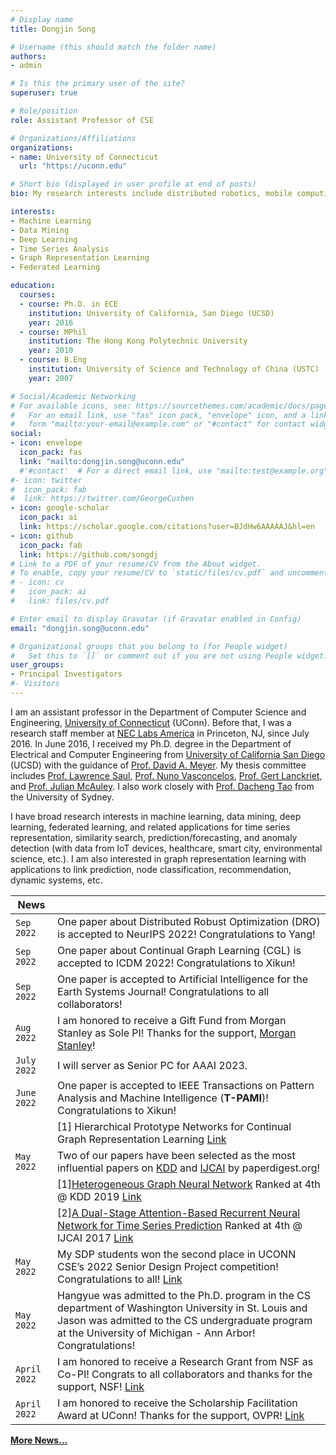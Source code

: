 ```yaml
---
# Display name
title: Dongjin Song

# Username (this should match the folder name)
authors:
- admin

# Is this the primary user of the site?
superuser: true

# Role/position
role: Assistant Professor of CSE

# Organizations/Affiliations
organizations:
- name: University of Connecticut
  url: "https://uconn.edu"

# Short bio (displayed in user profile at end of posts)
bio: My research interests include distributed robotics, mobile computing and programmable matter.

interests:
- Machine Learning
- Data Mining
- Deep Learning
- Time Series Analysis
- Graph Representation Learning
- Federated Learning

education:
  courses:
  - course: Ph.D. in ECE
    institution: University of California, San Diego (UCSD)
    year: 2016
  - course: MPhil
    institution: The Hong Kong Polytechnic University
    year: 2010
  - course: B.Eng
    institution: University of Science and Technology of China (USTC)
    year: 2007

# Social/Academic Networking
# For available icons, see: https://sourcethemes.com/academic/docs/page-builder/#icons
#   For an email link, use "fas" icon pack, "envelope" icon, and a link in the
#   form "mailto:your-email@example.com" or "#contact" for contact widget.
social:
- icon: envelope
  icon_pack: fas
  link: "mailto:dongjin.song@uconn.edu"
  #'#contact'  # For a direct email link, use "mailto:test@example.org".
#- icon: twitter
#  icon_pack: fab
#  link: https://twitter.com/GeorgeCushen
- icon: google-scholar
  icon_pack: ai
  link: https://scholar.google.com/citations?user=BJdHw6AAAAAJ&hl=en
- icon: github
  icon_pack: fab
  link: https://github.com/songdj
# Link to a PDF of your resume/CV from the About widget.
# To enable, copy your resume/CV to `static/files/cv.pdf` and uncomment the lines below.
# - icon: cv
#   icon_pack: ai
#   link: files/cv.pdf

# Enter email to display Gravatar (if Gravatar enabled in Config)
email: "dongjin.song@uconn.edu"

# Organizational groups that you belong to (for People widget)
#   Set this to `[]` or comment out if you are not using People widget.
user_groups:
- Principal Investigators
#- Visitors
---
```


I am an assistant professor in the Department of Computer Science and Engineering, [University of Connecticut](https://uconn.edu) (UConn). Before that, I was a research staff member at [NEC Labs America](http://www.nec-labs.com) in Princeton, NJ, since July 2016. In June 2016, I received my Ph.D. degree in the Department of Electrical and Computer Engineering from [University of California San Diego](https://www.ucsd.edu) (UCSD) with the guidance of [Prof. David A. Meyer](https://math.ucsd.edu/people/profiles/david-meyer/). My thesis committee includes [Prof. Lawrence Saul](https://cseweb.ucsd.edu/~saul/), [Prof. Nuno Vasconcelos](http://www.svcl.ucsd.edu/~nuno/), [Prof. Gert Lanckriet](http://eceweb.ucsd.edu/~gert/), and [Prof. Julian McAuley](https://cseweb.ucsd.edu/~jmcauley/). I also work closely with [Prof. Dacheng Tao](https://www.sydney.edu.au/engineering/about/our-people/academic-staff/dacheng-tao.html) from the University of Sydney.

I have broad research interests in machine learning, data mining, deep learning, federated learning, and related applications for time series representation, similarity search, prediction/forecasting, and anomaly detection (with data from IoT devices, healthcare, smart city, environmental science, etc.). I am also interested in graph representation learning with applications to link prediction, node classification, recommendation, dynamic systems, etc.

<!-- +
**<span style="color:#DE3163"> Recruiting: </span>** ***Looking for Ph.D. students, visiting scholars, and students. Interns are also welcome! If you are interested in working on machine learning/deep learning/data mining projects in my group, please send me an email with your CV and transcript.***

1. ***AI4TS: AI for Time Series Analysis: Theory, Algorithms, and Applications @ IJCAI 2022*** [Link](https://ai4ts.github.io/)


**<span style="color:#DE3163">Call for Participation: </span>**
1. ***AI4TS: AI for Time Series Analysis: Theory, Algorithms, and Applications @ IJCAI 2022*** [Link](https://ai4ts.github.io/)

2. ***8th International Workshop on Mining and Learning from Time Series -- Deep Forecasting: Models, Interpretability, and Applications @ KDD 2022*** [Link](https://kdd-milets.github.io/milets2022/)

+ -->

| News            |                                   |
| --------------------| --------------------------------- |
|`Sep 2022`| One paper about Distributed Robust Optimization (DRO) is accepted to NeurIPS 2022! Congratulations to Yang! |
|`Sep 2022`| One paper about Continual Graph Learning (CGL) is accepted to ICDM 2022! Congratulations to Xikun!|
|`Sep 2022`| One paper is accepted to Artificial Intelligence for the Earth Systems Journal! Congratulations to all collaborators!|
|`Aug 2022`| I am honored to receive a Gift Fund from Morgan Stanley as Sole PI! Thanks for the support, [Morgan Stanley](https://www.morganstanley.com/)!|
|`July 2022`| I will server as Senior PC for AAAI 2023.|
|`June 2022`| One paper is accepted to IEEE Transactions on Pattern Analysis and Machine Intelligence (**T-PAMI**)! Congratulations to Xikun! |
|            | [1] Hierarchical Prototype Networks for Continual Graph Representation Learning [Link](https://www.computer.org/csdl/journal/tp/5555/01/09808404/1EzDOB5o5oI)|
|`May 2022`| Two of our papers have been selected as the most influential papers on [KDD](https://www.paperdigest.org/2022/05/most-influential-kdd-papers-2022-05/) and [IJCAI](https://www.paperdigest.org/2022/05/most-influential-ijcai-papers-2022-05/) by paperdigest.org! |
| |[1][Heterogeneous Graph Neural Network](https://songdj.github.io/publication/kdd-19-a/kdd-19-a.pdf) Ranked at 4th @ KDD 2019 [Link](https://www.paperdigest.org/2022/05/most-influential-kdd-papers-2022-05/)|
| |[2][A Dual-Stage Attention-Based Recurrent Neural Network for Time Series Prediction](https://songdj.github.io/publication/ijcai-17-a/ijcai-17-a.pdf) Ranked at 4th @ IJCAI 2017 [Link](https://www.paperdigest.org/2022/05/most-influential-ijcai-papers-2022-05/)|
|`May 2022`| My SDP students won the second place in UCONN CSE’s 2022 Senior Design Project competition! Congratulations to all! [Link](https://www.cse.uconn.edu/2022-senior-design-project-competition-winners/)|
|`May 2022`| Hangyue was admitted to the Ph.D. program in the CS department of Washington University in St. Louis and Jason was admitted to the CS undergraduate program at the University of Michigan - Ann Arbor! Congratulations! |
|`April 2022`| I am honored to receive a Research Grant from NSF as Co-PI! Congrats to all collaborators and thanks for the support, NSF! [Link](https://www.nsf.gov/awardsearch/showAward?AWD_ID=2154191)|
|`April 2022`| I am honored to receive the Scholarship Facilitation Award at UConn! Thanks for the support, OVPR! [Link](https://today.uconn.edu/2022/04/ovpr-announces-scholarship-facilitation-awards-for-2021-22-academic-year/)|
**[More News...](https://songdj.github.io/news/)**
